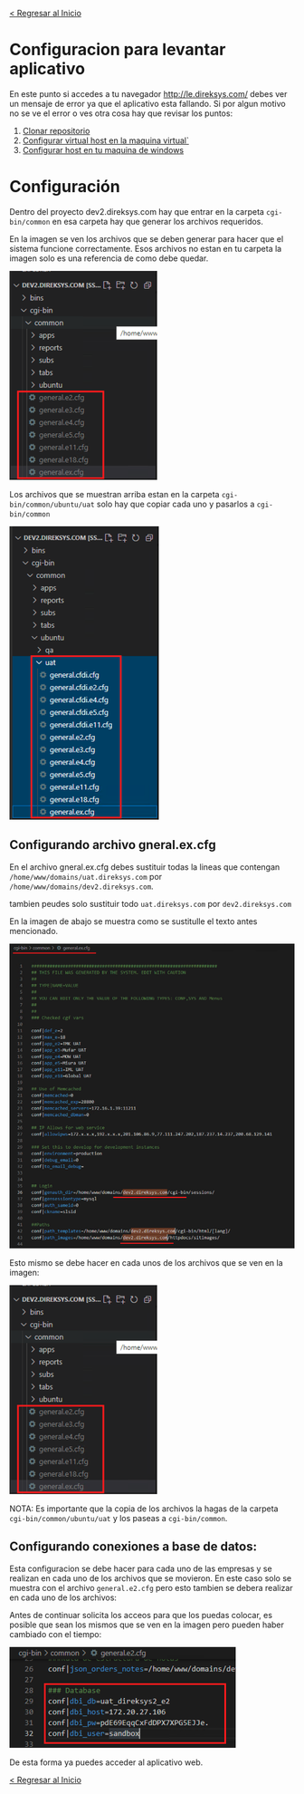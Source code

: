 [< Regresar al Inicio](./index.md)
# Configuracion para levantar aplicativo

En este punto si accedes a tu navegador http://le.direksys.com/ debes ver un mensaje de error ya que el aplicativo esta fallando. Si por algun motivo no se ve el error o ves otra cosa hay que revisar los puntos:

1. [Clonar repositorio](./clonar-repositorio.md)
2. [Configurar virtual host en la maquina virtual`](configurar-virtual-host-maquina-virtual.md)
3. [Configurar host en tu maquina de windows](configurar-host-maquina-windows.md)

# Configuración

Dentro del proyecto dev2.direksys.com hay que entrar en la carpeta ``cgi-bin/common`` en esa carpeta hay que generar los archivos requeridos.

En la imagen se ven los archivos que se deben generar para hacer que el sistema funcione correctamente. Esos archivos no estan en tu carpeta la imagen solo es una referencia de como debe quedar.

![Imagen](./images/configuracion-aplicativo/1.png)

Los archivos que se muestran arriba estan en la carpeta ``cgi-bin/common/ubuntu/uat`` solo hay que copiar cada uno y pasarlos a ``cgi-bin/common``

![Imagen](./images/configuracion-aplicativo/2.png)


## Configurando archivo gneral.ex.cfg

En el archivo gneral.ex.cfg debes sustituir todas la lineas que contengan ``/home/www/domains/uat.direksys.com`` por ``/home/www/domains/dev2.direksys.com``.

tambien peudes solo sustituir todo ``uat.direksys.com`` por ``dev2.direksys.com``

En la imagen de abajo se muestra como se sustitulle el texto antes mencionado. 

![Imagen](./images/configuracion-aplicativo/3.png)

Esto mismo se debe hacer en cada unos de los archivos que se ven en la imagen:

![Imagen](./images/configuracion-aplicativo/1.png)

NOTA: Es importante que la copia de los archivos la hagas de la carpeta ``cgi-bin/common/ubuntu/uat`` y los paseas a ``cgi-bin/common``.


## Configurando conexiones a base de datos:

Esta configuracion se debe hacer para cada uno de las empresas y se realizan en cada uno de los archivos que se movieron. En este caso solo se muestra con el archivo ``general.e2.cfg`` pero esto tambien se debera realizar en cada uno de los archivos:

Antes de continuar solicita los acceos para que los puedas colocar, es posible que sean los mismos que se ven en la imagen pero pueden haber cambiado con el tiempo:

![Imagen](./images/configuracion-aplicativo/4.png)

De esta forma ya puedes acceder al aplicativo web.

[< Regresar al Inicio](./index.md)
